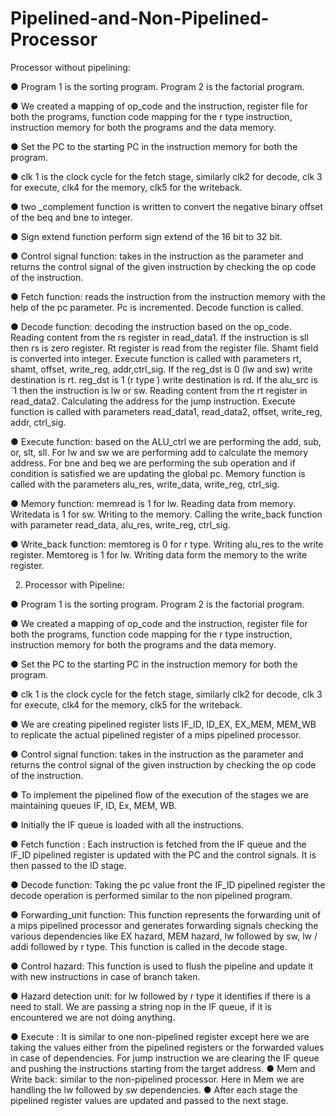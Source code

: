# Pipelined-and-Non-Pipelined-Processor

Processor without pipelining:

● Program 1 is the sorting program. Program 2 is the factorial
program.

● We created a mapping of op_code and the instruction, register
file for both the programs, function code mapping for the r type
instruction, instruction memory for both the programs and the
data memory.

● Set the PC to the starting PC in the instruction memory for both
the program.

● clk 1 is the clock cycle for the fetch stage, similarly clk2 for
decode, clk 3 for execute, clk4 for the memory, clk5 for the
writeback.

● two _complement function is written to convert the negative
binary offset of the beq and bne to integer.

● Sign extend function perform sign extend of the 16 bit to 32 bit.

● Control signal function: takes in the instruction as the parameter
and returns the control signal of the given instruction by
checking the op code of the instruction.

● Fetch function: reads the instruction from the instruction
memory with the help of the pc parameter. Pc is incremented.
Decode function is called.

● Decode function: decoding the instruction based on the
op_code. Reading content from the rs register in read_data1. If
the instruction is sll then rs is zero register. Rt register is read
from the register file. Shamt field is converted into integer.
Execute function is called with parameters rt, shamt, offset,
write_reg, addr,ctrl_sig. If the reg_dst is 0 (lw and sw) write
destination is rt. reg_dst is 1 (r type ) write destination is rd. If
the alu_src is `1 then the instruction is lw or sw. Reading
content from the rt register in read_data2. Calculating the
address for the jump instruction. Execute function is called with
parameters read_data1, read_data2, offset, write_reg, addr,
ctrl_sig.

● Execute function: based on the ALU_ctrl we are performing the
add, sub, or, slt, sll. For lw and sw we are performing add to
calculate the memory address. For bne and beq we are
performing the sub operation and if condition is satisfied we are
updating the global pc. Memory function is called with the
parameters alu_res, write_data, write_reg, ctrl_sig.

● Memory function: memread is 1 for lw. Reading data from
memory. Writedata is 1 for sw. Writing to the memory. Calling
the write_back function with parameter read_data, alu_res,
write_reg, ctrl_sig.

● Write_back function: memtoreg is 0 for r type. Writing alu_res to
the write register. Memtoreg is 1 for lw. Writing data form the
memory to the write register.

2. Processor with Pipeline:
   
● Program 1 is the sorting program. Program 2 is the factorial
program.

● We created a mapping of op_code and the instruction, register
file for both the programs, function code mapping for the r type
instruction, instruction memory for both the programs and the
data memory.

● Set the PC to the starting PC in the instruction memory for both
the program.

● clk 1 is the clock cycle for the fetch stage, similarly clk2 for
decode, clk 3 for execute, clk4 for the memory, clk5 for the
writeback.

● We are creating pipelined register lists IF_ID, ID_EX, EX_MEM,
MEM_WB to replicate the actual pipelined register of a mips
pipelined processor.

● Control signal function: takes in the instruction as the parameter
and returns the control signal of the given instruction by
checking the op code of the instruction.

● To implement the pipelined flow of the execution of the stages
we are maintaining queues IF, ID, Ex, MEM, WB.

● Initially the IF queue is loaded with all the instructions.

● Fetch function : Each instruction is fetched from the IF queue
and the IF_ID pipelined register is updated with the PC and the
control signals. It is then passed to the ID stage. 

● Decode function: Taking the pc value front the IF_ID pipelined
register the decode operation is performed similar to the non
pipelined program.

● Forwarding_unit function: This function represents the
forwarding unit of a mips pipelined processor and generates
forwarding signals checking the various dependencies like EX
hazard, MEM hazard, lw followed by sw, lw / addi followed by r
type. This function is called in the decode stage.

● Control hazard: This function is used to flush the pipeline and
update it with new instructions in case of branch taken.

● Hazard detection unit: for lw followed by r type it identifies if
there is a need to stall. We are passing a string nop in the IF
queue, if it is encountered we are not doing anything.

● Execute : It is similar to one non-pipelined register except here
we are taking the values either from the pipelined registers or
the forwarded values in case of dependencies. For jump
instruction we are clearing the IF queue and pushing the
instructions starting from the target address.
● Mem and Write back: similar to the non-pipelined processor.
Here in Mem we are handling the lw followed by sw
dependencies.
● After each stage the pipelined register values are updated and
passed to the next stage.
